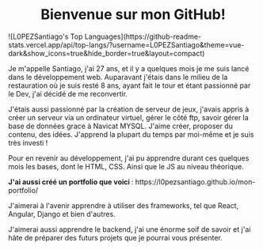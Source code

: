 <h1 align="center"> Bienvenue sur mon GitHub!</h1>

<div align-center>
  ![L0PEZSantiago's Top Languages](https://github-readme-stats.vercel.app/api/top-langs/?username=L0PEZSantiago&theme=vue-dark&show_icons=true&hide_border=true&layout=compact)
</div>

<p> Je m'appelle Santiago, j'ai 27 ans, et il y a quelques mois je me suis lancé dans le développement web.
Auparavant j'étais dans le milieu de la restauration où je suis resté 8 ans, ayant fait le tour et étant passionné par le Dev, j'ai décidé de me reconvertir.</p>

<p>J'étais aussi passionné par la création de serveur de jeux, j'avais appris à créer un serveur via un ordinateur virtuel, gérer le côté ftp, savoir gérer la base de données grace à Navicat MYSQL.
J'aime créer, proposer du contenu, des idées. J'apprend la plupart du temps par moi-même et je suis très investi ! </p>

<p> Pour en revenir au développement, j'ai pu apprendre durant ces quelques mois les bases, dont le HTML, CSS. Ainsi que le JS au niveau théorique. </p>
<p><b> J'ai aussi créé un portfolio que voici </b>: https://l0pezsantiago.github.io/mon-portfolio/ </p>
<p>J'aimerai à l'avenir apprendre à utiliser des frameworks, tel que React, Angular, Django et bien d'autres.</p>

<p>J'aimerai aussi apprendre le backend, j'ai une énorme soif de savoir et j'ai hâte de préparer des futurs projets que je pourrai vous présenter.</p>
